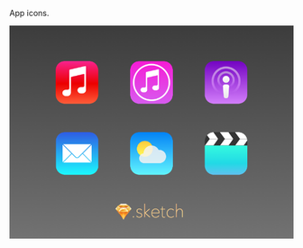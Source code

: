App icons.

![board](https://raw.githubusercontent.com/ichord/sketch-practise/iOS_icons/showboard.png)
